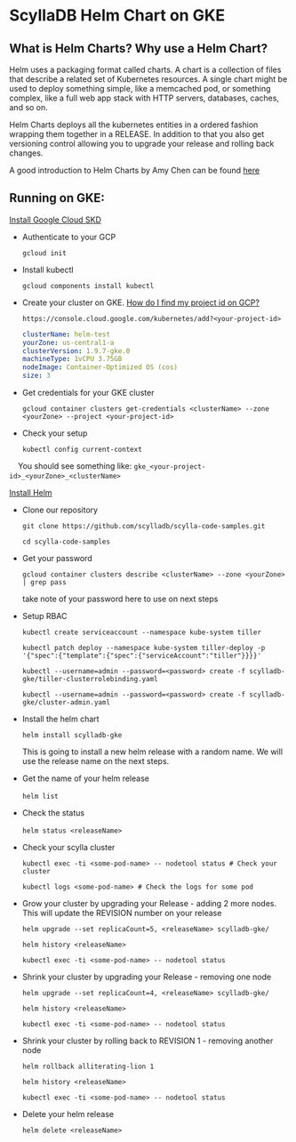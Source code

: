 # ScyllaDB Helm Chart on GKE

 ## What is Helm Charts? Why use a Helm Chart? 
  
Helm uses a packaging format called charts. A chart is a collection of files that describe a related set of Kubernetes resources. A single chart might be used to deploy something simple, like a memcached pod, or something complex, like a full web app stack with HTTP servers, databases, caches, and so on. 

Helm Charts deploys all the kubernetes entities in a ordered fashion wrapping them together in a RELEASE. In addition to that you also get versioning control allowing you to upgrade your release and rolling back changes.

A good introduction to Helm Charts by Amy Chen can be found [here](https://youtu.be/vQX5nokoqrQ)

## Running on GKE:
  
  [Install Google Cloud SKD](https://cloud.google.com/sdk/)

  * Authenticate to your GCP
    
    `gcloud init`
  
  * Install kubectl
    
    `gcloud components install kubectl`

  * Create your cluster on GKE. [How do I find my project id on GCP?](https://cloud.google.com/resource-manager/docs/creating-managing-projects?visit_id=1-636622601155195003-3404293793&rd=1#identifying_projects)
    
    `https://console.cloud.google.com/kubernetes/add?<your-project-id>`

    ```yaml
    clusterName: helm-test
    yourZone: us-central1-a
    clusterVersion: 1.9.7-gke.0
    machineType: 1vCPU 3.75GB
    nodeImage: Container-Optimized OS (cos)
    size: 3
    ```
    
  * Get credentials for your GKE cluster
    
    `gcloud container clusters get-credentials <clusterName> --zone <yourZone> --project <your-project-id>`

  * Check your setup
    
    `kubectl config current-context`
    
     You should see something like: `gke_<your-project-id>_<yourZone>_<clusterName>` 
    
    
  [Install Helm](https://docs.helm.sh/using_helm/#installing-helm)
  
  * Clone our repository
    
    `git clone https://github.com/scylladb/scylla-code-samples.git`
    
    `cd scylla-code-samples`
  
  * Get your password
    
    `gcloud container clusters describe <clusterName> --zone <yourZone> | grep pass`
    
    take note of your password here to use on next steps
    
  * Setup RBAC
    
    `kubectl create serviceaccount --namespace kube-system tiller`
    
    `kubectl patch deploy --namespace kube-system tiller-deploy -p '{"spec":{"template":{"spec":{"serviceAccount":"tiller"}}}}'`
    
    `kubectl --username=admin --password=<password> create -f scylladb-gke/tiller-clusterrolebinding.yaml`
    
    `kubectl --username=admin --password=<password> create -f scylladb-gke/cluster-admin.yaml`
    
  * Install the helm chart 
    
    `helm install scylladb-gke` 
    
    This is going to install a new helm release with a random name. We will use the release name on the next steps.
    
  * Get the name of your helm release 
    
    `helm list` 
    
  * Check the status 
    
    `helm status <releaseName>` 
    
  * Check your scylla cluster 
    
    `kubectl exec -ti <some-pod-name> -- nodetool status # Check your cluster`
    
    `kubectl logs <some-pod-name> # Check the logs for some pod`
    
  * Grow your cluster by upgrading your Release - adding 2 more nodes. This will update the REVISION number on your release 
    
    `helm upgrade --set replicaCount=5, <releaseName> scylladb-gke/` 
    
    `helm history <releaseName>`
    
    `kubectl exec -ti <some-pod-name> -- nodetool status`

  * Shrink your cluster by upgrading your Release - removing one node
    
    `helm upgrade --set replicaCount=4, <releaseName> scylladb-gke/` 
    
    `helm history <releaseName>`
    
    `kubectl exec -ti <some-pod-name> -- nodetool status`
    
  * Shrink your cluster by rolling back to REVISION 1 - removing another node
    
    `helm rollback alliterating-lion 1` 
    
    `helm history <releaseName>`
    
    `kubectl exec -ti <some-pod-name> -- nodetool status`
    
  * Delete your helm release
    
    `helm delete <releaseName>`
